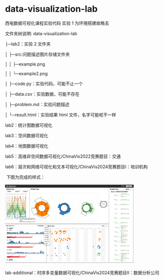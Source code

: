 # data-visualization-lab

西电数据可视化课程实验代码
实验 1 为环境搭建故略去

文件夹树说明:
data-visualization-lab

├─lab2：实验 2 文件夹

│ ├─src:问题描述图片存储文件夹

│ │ ├─example.png

│ │ └─example2.png

│ ├─code.py：实验代码，可能不止一个

│ ├─data.csv：实验数据，可能不存在

│ ├─problem.md：实验问题描述

│ └─result.html：实验结果 html 文件，名字可能呢不一样



lab2：统计图数据可视化

lab3：空间数据可视化

lab4：地图数据可视化

lab5：高维非空间数据可视化/ChinaVis2022竞赛题目：交通

lab6：层次和网络可视化和文本可视化/ChinaVis2024竞赛题目I：培训机构

​			下图为完成的样式：

<img src="src/README/4.动态样式演示.png" alt="4.动态样式演示" style="zoom:80%;" />

lab-additional：时序多变量数据可视化/ChinaVis2024竞赛题目II：数据分析公司